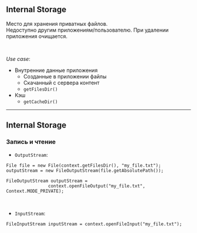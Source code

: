 ## Internal Storage

Место для хранения приватных файлов.  
Недоступно другим приложениям/пользователю. При удалении приложения очищается.

<br>

*Use case*:  
* Внутренние данные приложения
    - Созданные в приложении файлы
    - Скачанный с сервера контент
    - ```getFilesDir() ```
* Кэш
    - ```getCacheDir() ```

------

## Internal Storage

### Запись и чтение

* `OutputStream`:

<!-- .element: class="fragment" data-fragment-index="1" -->  

```
File file = new File(context.getFilesDir(), "my_file.txt");
outputStream = new FileOutputStream(file.getAbsolutePath());
```
<!-- .element: class="fragment" data-fragment-index="1" -->

```
FileOutputStream outputStream =
                context.openFileOutput("my_file.txt", Context.MODE_PRIVATE);
```
<!-- .element: class="fragment" data-fragment-index="2" -->


<br>

* `InputStream`:

<!-- .element: class="fragment" data-fragment-index="3" -->

```
FileInputStream inputStream = context.openFileInput("my_file.txt");
```
<!-- .element: class="fragment" data-fragment-index="3" -->
